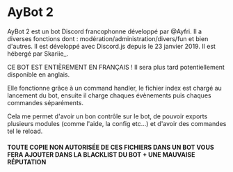 # AyBot 2
AyBot 2 est un bot Discord francophonne développé par @Ayfri. 
Il a diverses fonctions dont : modération/administration/divers/fun et bien d'autres.
Il est développé avec Discord.js depuis le 23 janvier 2019.
Il est hébergé par Skariie_.

CE BOT EST ENTIÈREMENT EN FRANÇAIS !
Il sera plus tard potentiellement disponible en anglais.

Elle fonctionne grâce à un command handler, le fichier index est chargé au lancement du bot, ensuite il charge chaques évènements puis chaques commandes séparéments.

Cela me permet d'avoir un bon contrôle sur le bot, de pouvoir exports plusieurs modules (comme l'aide, la config etc...) et d'avoir des commandes tel le reload.



#### TOUTE COPIE NON AUTORISÉE DE CES FICHIERS DANS UN BOT VOUS FERA AJOUTER DANS LA BLACKLIST DU BOT + UNE MAUVAISE RÉPUTATION
